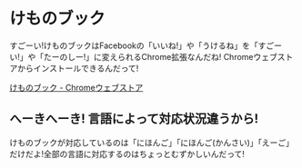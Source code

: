 # けものブック
すごーい!けものブックはFacebookの「いいね!」や「うけるね」を「すごーい!」や「たーのしー!」に変えられるChrome拡張なんだね!
Chromeウェブストアからインストールできるんだって!

[けものブック - Chromeウェブストア](https://chrome.google.com/webstore/detail/%E3%81%91%E3%82%82%E3%81%AE%E3%83%96%E3%83%83%E3%82%AF/lejbendamhemogakdniejbennjanlbfa?hl=ja&gl=JP)

## へーきへーき! 言語によって対応状況違うから!
けものブックが対応しているのは「にほんご」「にほんご(かんさい)」「えーご」だけだよ!全部の言語に対応するのはちょっとむずかしいんだって!
